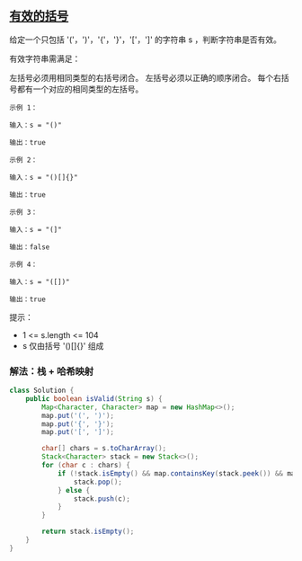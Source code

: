 ## [有效的括号](https://leetcode.cn/problems/valid-parentheses/description/)

给定一个只包括 '('，')'，'{'，'}'，'['，']' 的字符串 s ，判断字符串是否有效。

有效字符串需满足：

左括号必须用相同类型的右括号闭合。
左括号必须以正确的顺序闭合。
每个右括号都有一个对应的相同类型的左括号。

````
示例 1：

输入：s = "()"

输出：true

示例 2：

输入：s = "()[]{}"

输出：true

示例 3：

输入：s = "(]"

输出：false

示例 4：

输入：s = "([])"

输出：true
````


提示：

- 1 <= s.length <= 104
- s 仅由括号 '()[]{}' 组成

### 解法：栈 + 哈希映射
````java
class Solution {
    public boolean isValid(String s) {
        Map<Character, Character> map = new HashMap<>();
        map.put('(', ')');
        map.put('{', '}');
        map.put('[', ']');

        char[] chars = s.toCharArray();
        Stack<Character> stack = new Stack<>();
        for (char c : chars) {
            if (!stack.isEmpty() && map.containsKey(stack.peek()) && map.get(stack.peek()) == c) {
                stack.pop();
            } else {
                stack.push(c);
            }
        }

        return stack.isEmpty();
    }
}
````